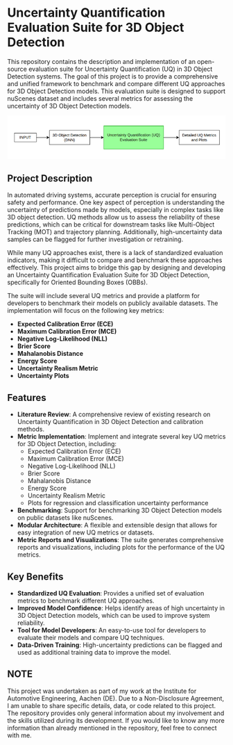 # Uncertainty Quantification Evaluation Suite for 3D Object Detection

This repository contains the description and implementation of an open-source evaluation suite for Uncertainty Quantification (UQ) in 3D Object Detection systems. The goal of this project is to provide a comprehensive and unified framework to benchmark and compare different UQ approaches for 3D Object Detection models. This evaluation suite is designed to support nuScenes dataset and includes several metrics for assessing the uncertainty of 3D Object Detection models.

![alt text](image.png)

## Project Description

In automated driving systems, accurate perception is crucial for ensuring safety and performance. One key aspect of perception is understanding the uncertainty of predictions made by models, especially in complex tasks like 3D object detection. UQ methods allow us to assess the reliability of these predictions, which can be critical for downstream tasks like Multi-Object Tracking (MOT) and trajectory planning. Additionally, high-uncertainty data samples can be flagged for further investigation or retraining.

While many UQ approaches exist, there is a lack of standardized evaluation indicators, making it difficult to compare and benchmark these approaches effectively. This project aims to bridge this gap by designing and developing an Uncertainty Quantification Evaluation Suite for 3D Object Detection, specifically for Oriented Bounding Boxes (OBBs).

The suite will include several UQ metrics and provide a platform for developers to benchmark their models on publicly available datasets. The implementation will focus on the following key metrics:

- **Expected Calibration Error (ECE)**
- **Maximum Calibration Error (MCE)**
- **Negative Log-Likelihood (NLL)**
- **Brier Score**
- **Mahalanobis Distance**
- **Energy Score**
- **Uncertainty Realism Metric**
- **Uncertainty Plots**


## Features

- **Literature Review**: A comprehensive review of existing research on Uncertainty Quantification in 3D Object Detection and calibration methods.
- **Metric Implementation**: Implement and integrate several key UQ metrics for 3D Object Detection, including:
  - Expected Calibration Error (ECE)
  - Maximum Calibration Error (MCE)
  - Negative Log-Likelihood (NLL)
  - Brier Score
  - Mahalanobis Distance
  - Energy Score
  - Uncertainty Realism Metric
  - Plots for regression and classification uncertainty performance
- **Benchmarking**: Support for benchmarking 3D Object Detection models on public datasets like nuScenes.
- **Modular Architecture**: A flexible and extensible design that allows for easy integration of new UQ metrics or datasets.
- **Metric Reports and Visualizations**: The suite generates comprehensive reports and visualizations, including plots for the performance of the UQ metrics.

## Key Benefits

- **Standardized UQ Evaluation**: Provides a unified set of evaluation metrics to benchmark different UQ approaches.
- **Improved Model Confidence**: Helps identify areas of high uncertainty in 3D Object Detection models, which can be used to improve system reliability.
- **Tool for Model Developers**: An easy-to-use tool for developers to evaluate their models and compare UQ techniques.
- **Data-Driven Training**: High-uncertainty predictions can be flagged and used as additional training data to improve the model.

## NOTE

This project was undertaken as part of my work at the Institute for Automotive Engineering, Aachen (DE). Due to a Non-Disclosure Agreement, I am unable to share specific details, data, or code related to this project. The repository provides only general information about my involvement and the skills utilized during its development.
If you would like to know any more information than already mentioned in the repository, feel free to connect with me.